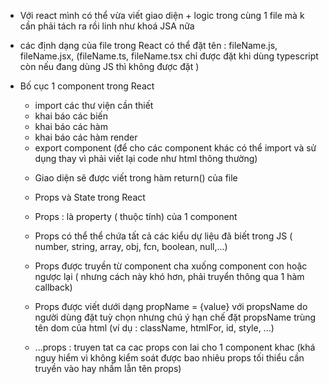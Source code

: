 * Với react mình có thể vừa viết giao diện + logic trong cùng 1 file mà k cần phải tách ra rồi linh như khoá JSA nữa

+ các định dạng của file trong React có thể đặt tên : fileName.js, fileName.jsx, (fileName.ts, fileName.tsx chỉ được đặt khi dùng typescript còn nếu đang dùng JS thì không được đặt )

+ Bố cục 1 component trong React

  * import các thư viện cần thiết
  * khai báo các biến
  * khai báo các hàm
  * khai báo các hàm render
  * export component (để cho các component khác có thể import và sử dụng thay vì phải viết lại code như html thông thường)



  - Giao diện sẽ được viết trong hàm return() của file


  - Props và State trong React

  + Props : là property ( thuộc tính) của 1 component
  + Props có thể thể chứa tất cả các kiểu dự liệu đã biết trong JS ( number, string, array, obj, fcn, boolean, null,...)
  + Props được truyền từ component cha xuống component con hoặc ngược lại ( nhưng cách này khó hơn, phải truyển thông qua 1 hàm callback)
  + Props được viết dưới dạng propName = {value} với propsName do người dùng đặt tuỳ chọn nhưng chú ý hạn chế đặt propsName trùng tên dom của html (ví dụ : className, htmlFor, id, style, ...)


  + ...props : truyen tat ca cac props con lai cho 1 component khac (khá nguy hiểm vì không kiểm soát được bao nhiêu props tối thiểu cần truyền vào hay  nhầm lẫn tên props)